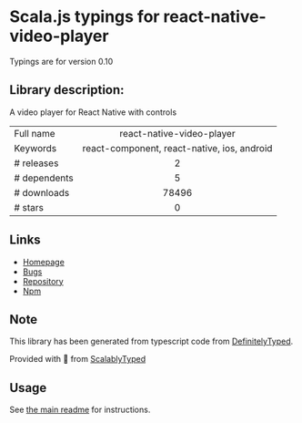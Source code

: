 
# Scala.js typings for react-native-video-player

Typings are for version 0.10

## Library description:
A video player for React Native with controls

|                    |                 |
| ------------------ | :-------------: |
| Full name          | react-native-video-player |
| Keywords           | react-component, react-native, ios, android |
| # releases         | 2 |
| # dependents       | 5 |
| # downloads        | 78496 |
| # stars            | 0 |

## Links
- [Homepage](https://github.com/cornedor/react-native-video-player#readme)
- [Bugs](https://github.com/cornedor/react-native-video-player/issues)
- [Repository](https://github.com/cornedor/react-native-video-player)
- [Npm](https://www.npmjs.com/package/react-native-video-player)
    


## Note
This library has been generated from typescript code from [DefinitelyTyped](https://definitelytyped.org).

Provided with :purple_heart: from [ScalablyTyped](https://github.com/oyvindberg/ScalablyTyped)

## Usage
See [the main readme](../../readme.md) for instructions.



